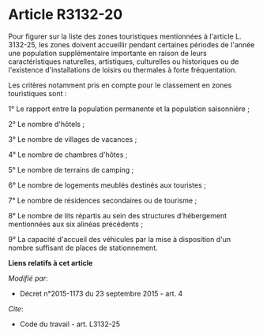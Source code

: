# Article R3132-20

Pour figurer sur la liste des zones touristiques mentionnées à l'article L. 3132-25, les zones doivent accueillir pendant
certaines périodes de l'année une population supplémentaire importante en raison de leurs caractéristiques naturelles,
artistiques, culturelles ou historiques ou de l'existence d'installations de loisirs ou thermales à forte fréquentation. 

Les critères notamment pris en compte pour le classement en zones touristiques sont : 

1° Le rapport entre la population permanente et la population saisonnière ; 

2° Le nombre d'hôtels ; 

3° Le nombre de villages de vacances ; 

4° Le nombre de chambres d'hôtes ; 

5° Le nombre de terrains de camping ; 

6° Le nombre de logements meublés destinés aux touristes ; 

7° Le nombre de résidences secondaires ou de tourisme ; 

8° Le nombre de lits répartis au sein des structures d'hébergement mentionnées aux six alinéas précédents ; 

9° La capacité d'accueil des véhicules par la mise à disposition d'un nombre suffisant de places de stationnement.

**Liens relatifs à cet article**

_Modifié par_:

  - Décret n°2015-1173 du 23 septembre 2015 - art. 4

_Cite_:

  - Code du travail - art. L3132-25
